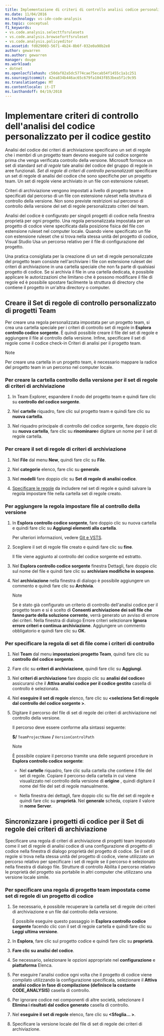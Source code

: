 ```yaml
---
title: Implementazione di criteri di controllo analisi codice personalizzati per codice gestito in Visual Studio
ms.date: 11/04/2016
ms.technology: vs-ide-code-analysis
ms.topic: conceptual
f1_keywords:
- vs.code.analysis.selecttfsrulesets
- vs.code.analysis.browsefortfsruleset
- vs.code.analysis.policyeditor
ms.assetid: fd029003-5671-4b24-8b6f-032e0a98b2e8
author: gewarren
ms.author: gewarren
manager: douge
ms.workload:
- dotnet
ms.openlocfilehash: c50daf82a5dc5774cae75ecab54f1455c1a1c251
ms.sourcegitcommit: 42ea834b446ac65c679fa1043f853bea5f1c9c95
ms.translationtype: MT
ms.contentlocale: it-IT
ms.lasthandoff: 04/19/2018
---
```

# <a name="implement-custom-code-analysis-check-in-policies-for-managed-code"></a>Implementare criteri di controllo dell'analisi del codice personalizzato per il codice gestito

Analisi del codice dei criteri di archiviazione specificano un set di regole che i membri di un progetto team devono eseguire sul codice sorgente prima che venga verificata controllo della versione. Microsoft fornisce un set di standard *set di regole* tale analisi del codice del gruppo di regole in aree funzionali. *Set di regole di criteri di controllo personalizzati* specificare un set di regole di analisi del codice che sono specifiche per un progetto team. Un set di regole viene archiviato in un file con estensione ruleset.

Criteri di archiviazione vengono impostati a livello di progetto team e specificati dal percorso di un file con estensione ruleset nella struttura di controllo della versione. Non sono previste restrizioni sul percorso di controllo della versione del set di regole personalizzato criteri del team.

Analisi del codice è configurato per singoli progetti di codice nella finestra proprietà per ogni progetto. Una regola personalizzata impostata per un progetto di codice viene specificata dalla posizione fisica del file con estensione ruleset nel computer locale. Quando viene specificato un file con estensione ruleset che si trova nella stessa unità del progetto di codice, Visual Studio Usa un percorso relativo per il file di configurazione del progetto.

Una pratica consigliata per la creazione di un set di regole personalizzate del progetto team consiste nell'archiviare i file con estensione ruleset dei criteri di archiviazione in una cartella speciale che non fa parte di qualsiasi progetto di codice. Se si archivia il file in una cartella dedicata, è possibile applicare le autorizzazioni che limitano che è possono modificare il file di regole ed è possibile spostare facilmente la struttura di directory che contiene il progetto in un'altra directory o computer.

## <a name="create-the-team-project-custom-check-in-rule-set"></a>Creare il Set di regole di controllo personalizzato di progetti Team

Per creare una regola personalizzata impostata per un progetto team, si crea una cartella speciale per i criteri di controllo set di regole in **Esplora controllo codice sorgente**. È quindi possibile creare il file del set di regole e aggiungere il file al controllo della versione. Infine, specificare il set di regole come il codice check-in Criteri di analisi per il progetto team.

> [!NOTE]
> Per creare una cartella in un progetto team, è necessario mappare la radice del progetto team in un percorso nel computer locale.

### <a name="to-create-the-version-control-folder-for-the-check-in-policy-rule-set"></a>Per creare la cartella controllo della versione per il set di regole di criteri di archiviazione

1. In Team Explorer, espandere il nodo del progetto team e quindi fare clic su **controllo del codice sorgente**.

2. Nel **cartelle** riquadro, fare clic sul progetto team e quindi fare clic su **nuova cartella**.

3. Nel riquadro principale di controllo del codice sorgente, fare doppio clic su **nuova cartella**, fare clic su **rinominare**e digitare un nome per il set di regole cartella.

### <a name="to-create-the-check-in-policy-rule-set"></a>Per creare il set di regole di criteri di archiviazione

1. Nel **File** dal menu **New**, quindi fare clic su **File**.

2. Nel **categorie** elenco, fare clic su **generale**.

3. Nel **modelli** fare doppio clic su **Set di regole di analisi codice**.

4. [Specificare le regole](../code-quality/how-to-create-a-custom-rule-set.md) da includere nel set di regole e quindi salvare la regola impostare file nella cartella set di regole creato.

### <a name="to-add-the-rule-set-file-to-version-control"></a>Per aggiungere la regola impostare file al controllo della versione

1. In **Esplora controllo codice sorgente**, fare doppio clic su nuova cartella e quindi fare clic su **Aggiungi elementi alla cartella**.

     Per ulteriori informazioni, vedere [Git e VSTS](/vsts/git/overview).

2. Scegliere il set di regole file creato e quindi fare clic su **fine**.

     Il file viene aggiunto al controllo del codice sorgente ed estratto.

3. Nel **Esplora controllo codice sorgente** finestra Dettagli, fare doppio clic sul nome del file e quindi fare clic su **archiviare modifiche in sospeso**.

4. Nel **archiviazione** nella finestra di dialogo è possibile aggiungere un commento e quindi fare clic su **Archivia**.

    > [!NOTE]
    > Se è stato già configurato un criterio di controllo dell'analisi codice per il progetto team e si è scelto di **Consenti archiviazione dei soli file che fanno parte della soluzione corrente**, verrà generato un avviso di errore dei criteri. Nella finestra di dialogo Errore criteri selezionare **Ignora errore criteri e continua archiviazione**. Aggiungere un commento obbligatorio e quindi fare clic su **OK**.

### <a name="to-specify-the-rule-set-file-as-the-check-in-policy"></a>Per specificare la regola di set di file come i criteri di controllo

1. Nel **Team** dal menu **impostazioni progetto Team**, quindi fare clic su **controllo del codice sorgente**.

2. Fare clic su **criteri di archiviazione**, quindi fare clic su **Aggiungi**.

3. Nel **criteri di archiviazione** fare doppio clic su **analisi del codice**e assicurarsi che il **Attiva analisi codice per il codice gestito** casella di controllo è selezionata.

4. Nel **eseguire il set di regole** elenco, fare clic su  **\<seleziona Set di regole dal controllo del codice sorgente >**.

5. Digitare il percorso del file di set di regole dei criteri di archiviazione nel controllo della versione.

     Il percorso deve essere conforme alla sintassi seguente:

     **$/** `TeamProjectName` **/** `VersionControlPath`

    > [!NOTE]
    > È possibile copiare il percorso tramite una delle seguenti procedure in **Esplora controllo codice sorgente**:

    - Nel **cartelle** riquadro, fare clic sulla cartella che contiene il file del set di regole. Copiare il percorso della cartella in cui viene visualizzato nel controllo della versione di **origine** , quindi digitare il nome del file del set di regole manualmente.

    - Nella finestra dei dettagli, fare doppio clic su file del set di regole e quindi fare clic su **proprietà**. Nel **generale** scheda, copiare il valore in **nome Server**.

## <a name="synchronize-code-projects-to-the-check-in-policy-rule-set"></a>Sincronizzare i progetti di codice per il Set di regole dei criteri di archiviazione

Specificare una regola di criteri di archiviazione di progetti team impostato come il set di regole di analisi codice di una configurazione di progetto di codice nella finestra di dialogo proprietà del progetto di codice. Se il set di regole si trova nella stessa unità del progetto di codice, viene utilizzato un percorso relativo per specificare i set di regole se il percorso è selezionato nella finestra di dialogo file. Strutture di controllo Abilita il percorso relativo le proprietà del progetto sia portabile in altri computer che utilizzano una versione locale simile.

### <a name="to-specify-a-team-project-rule-set-as-the-rule-set-of-a-code-project"></a>Per specificare una regola di progetto team impostata come set di regole di un progetto di codice

1. Se necessario, è possibile recuperare la cartella set di regole dei criteri di archiviazione e un file dal controllo della versione.

   È possibile eseguire questo passaggio in **Esplora controllo codice sorgente** facendo clic con il set di regole cartella e quindi fare clic su **Leggi ultima versione**.

2. In **Esplora**, fare clic sul progetto codice e quindi fare clic su **proprietà**.

3. **Fare clic su analisi del codice**.

4. Se necessario, selezionare le opzioni appropriate nel **configurazione** e **piattaforma** Elenca.

5. Per eseguire l'analisi codice ogni volta che il progetto di codice viene compilato utilizzando la configurazione specificata, selezionare il **Attiva analisi codice in fase di compilazione (definisce la costante CODE_ANALYSIS)** casella di controllo.

6. Per ignorare codice nei componenti di altre società, selezionare il **Elimina i risultati dal codice generato** casella di controllo.

7. Nel **eseguire il set di regole** elenco, fare clic su  **\<Sfoglia... >**.

8. Specificare la versione locale del file di set di regole dei criteri di archiviazione.